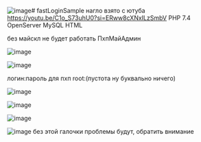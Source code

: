 ![image](https://github.com/user-attachments/assets/2bb504b2-95b6-4d14-b5a8-1c8183deeaa3)# fastLoginSample
нагло взято с ютуба https://youtu.be/C1o_S73uhU0?si=ERww8cXNxILzSmbV
PHP 7.4 OpenServer MySQL HTML 

без майскл не будет работать ПхпМайАдмин

![image](https://github.com/user-attachments/assets/59f700b6-2296-481d-a8e0-47097f3ed57c)

![image](https://github.com/user-attachments/assets/102d280e-f509-445f-98ff-95e8c65bcbad)

логин:пароль для пхп root:(пустота ну буквально ничего)

![image](https://github.com/user-attachments/assets/952e5533-f119-4217-8c64-45a481ec030f)

![image](https://github.com/user-attachments/assets/e19e3bbb-cbe5-4922-87e4-9a0a2602e269)

![image](https://github.com/user-attachments/assets/29ffcce2-8147-4edd-8441-dd03696b90b1)

![image](https://github.com/user-attachments/assets/822a7502-d8d6-4bd7-902f-9f4ed73c848e) без этой галочки проблемы будут, обратить внимание
